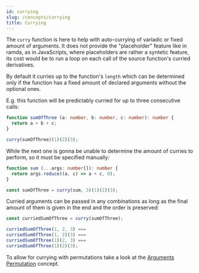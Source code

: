 ```yaml
---
id: currying
slug: /concepts/currying
title: Currying
---
```


The `curry` function is here to help with auto-currying of variadic or fixed amount of arguments. It does not provide the "placeholder" feature like in ramda, as in JavaScripts, where placeholders are rather a syntetic feature, its cost would be to run a loop on each call of the source function's curried derivatives.

By default it curries up to the function's `length` which can be determined only if the function has a fixed amount of declared arguments without the optional ones.

E.g. this function will be predictably curried for up to three consecutive calls:

```typescript
function sumOfThree (a: number, b: number, c: number): number {
  return a + b + c;
}

curry(sumOfThree)(1)(2)(3);
```

While the next one is gonna be unable to determine the amount of curries to perform, so it must be specified manually:

```typescript
function sum (...args: number[]): number {
  return args.reduce((a, c) => a + c, 0);
}

const sumOfThree = curry(sum, 3)(1)(2)(3);
```

Curried arguments can be passed in any combinations as long as the final amount of them is given in the end and the order is preserved:

```typescript
const curriedSumOfThree = curry(sumOfThree);

curriedSumOfThree(1, 2, 3) === 
curriedSumOfThree(1, 2)(3) === 
curriedSumOfThree(1)(2, 3) ===
curriedSumOfThree(1)(2)(3);
```

To allow for currying with permutations take a look at the [Arguments Permutation](/concepts/arguments-permutation) concept.
